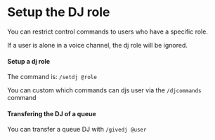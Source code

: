 # Setup the DJ role

You can restrict control commands to users who have a specific role.

If a user is alone in a voice channel, the dj role will be ignored.

#### Setup a dj role

The command is: `/setdj @role`&#x20;

You can custom which commands can djs user via the `/djcommands` command

#### Transfering the DJ of a queue

You can transfer a queue DJ with `/givedj @user`&#x20;

